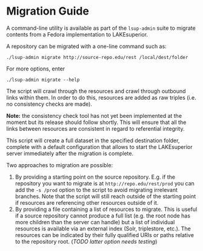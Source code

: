 # Migration Guide

A command-line utility is available as part of the `lsup-admin` suite
to migrate contents from a Fedora implementation to LAKEsuperior.

A repository can be migrated with a one-line command such as:

```
./lsup-admin migrate http://source-repo.edu/rest /local/dest/folder
```

For more options, enter

```
./lsup-admin migrate --help
```

The script will crawl through the resources and crawl through outbound links
within them. In order to do this, resources are added as raw triples (i.e.
no consistency checks are made).

**Note:** the consistency check tool has not yet been implemented at the moment
but its release should follow shortly. This will ensure that all the links
between resources are consistent in regard to referential integrity.

This script will create a full dataset in the specified destination folder,
complete with a default configuration that allows to start the LAKEsuperior
server immediately after the migration is complete.

Two approaches to migration are possible:

1. By providing a starting point on the source repository. E.g. if the
   repository you want to migrate is at `http://repo.edu/rest/prod` you can add
   the `-s /prod` option to the script to avoid migrating irrelevant branches.
   Note that the script will still reach outside of the starting point if
   resources are referencing other resources outside of it.
2. By providing a file containing a list of resources to migrate. This is
   useful if a source repository cannot produce a full list (e.g. the root node
   has more children than the server can handle) but a list of individual
   resources is available via an external index (Solr, triplestore, etc.).
   The resources can be indicated by their fully qualified URIs or paths
   relative to the repository root. (*TODO latter option needs testing*)


